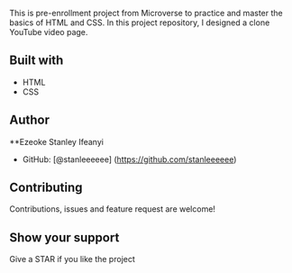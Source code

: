 This is pre-enrollment project from Microverse to practice and master the basics of HTML and CSS. In this project repository, I designed a clone YouTube video page.

## Built with
- HTML
- CSS

## Author

**Ezeoke Stanley Ifeanyi
- GitHub: [@stanleeeeee]
(https://github.com/stanleeeeee)

## Contributing
Contributions, issues and feature request are welcome!

## Show your support
Give a STAR if you like the project 
